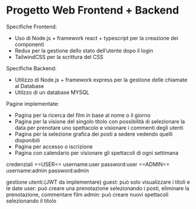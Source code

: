 # Progetto Web Frontend + Backend

Specifiche Frontend:

- Uso di Node.js + framework react + typescript per la creazione dei componenti
- Redux per la gestione dello stato dell’utente dopo il login
- TailwindCSS per la scrittura del CSS

Specifiche Backend:

- Utilizzo di Node.js + framework express per la gestione delle chiamate al Database
- Utilzzo di un database MYSQL

Pagine implementate:

- Pagina per la ricerca del film in base al nome o il giorno
- Pagina per la visione del singolo titolo con possibilità di selezionare la data per prenotare uno spettacolo e visionare i commenti degli utenti
- Pagina per la selezione grafica dei posti a sedere vedendo quelli disponibili
- Pagina per accesso o iscrizione
- Pagina con calendario per visionare gli spettacoli di ogni settimana

credenziali
==USER== username:user password:user
==ADMIN== username:admin password:admin

gestione utenti:(JWT da implementare)
guest: può solo visualizzare i titoli e le date
user: può creare una prenotazione selezionando i posti, eliminare la prenotazione, commentare film
admin: può creare nuovi spettacoli selezionando il titolo
